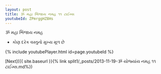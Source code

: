 ```yaml
---
layout: post
title: ૐ મહા ભિંજાય નમહ ૧૧ ટાઈમ્સ
youtubeId: ZPmrggHZ8Hs
---
```

 
 
 ૐ મહા ભિંજાય નમહ  
 
 -  કોણ દરેક વસ્તુનો મુખ્ય મૂળ છે 
 
  
 
  
 
 
 
 
 
 


{% include youtubePlayer.html id=page.youtubeId %}
 
[Next]({{ site.baseurl }}{% link  split1/_posts/2013-11-19-ૐ યોજ્યાંય નમહ ૧૧ ટાઈમ્સ.md%})
 
